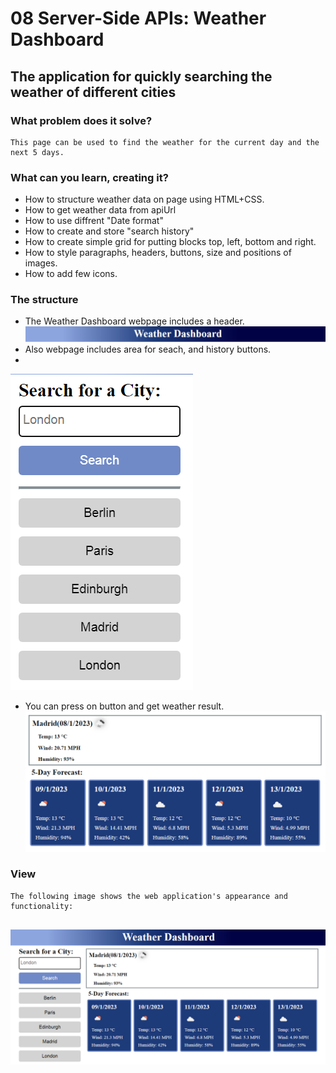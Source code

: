 # 08 Server-Side APIs: Weather Dashboard

## The application for quickly searching the weather of different cities
 
### What problem does it solve?

```
This page can be used to find the weather for the current day and the next 5 days.
```

### What can you learn, creating it?

* How to structure weather data on page using HTML+CSS.
* How to get weather data from apiUrl
* How to use diffrent "Date format"
* How to create and store "search history"
* How to create simple grid for putting blocks top, left, bottom and right.
* How to style paragraphs, headers, buttons, size and positions of images.
* How to add few icons.

### The structure 

* The Weather Dashboard webpage includes a header.
![The Weather Dashboard webpage includes a header.](assets/header.png)
* Also webpage includes area for seach, and history buttons.
* 
![Also webpage includes area for seach, and history buttons.](assets/search.png)
* You can press on button and get weather result.
![You can press on button and get weather result.](assets/weather.png)


### View
```
The following image shows the web application's appearance and functionality:


```

![The Weather dashboard includes a header, a searching input and history, buttons for getting result and card body with text, icons. ](assets/page.png)

